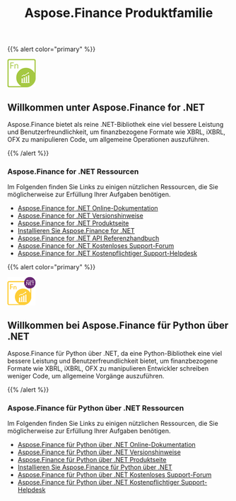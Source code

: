 ﻿---
title: Aspose.Finance Produktfamilie
keywords:
  - finance
  - xbrl
  - ixbrl
  - ofx
  - .net
  - dotnet
description: C# Finance API oder Bibliothek bietet eine viel bessere Leistung und Benutzerfreundlichkeit, um finanzbezogene Formate wie XBRL, iXBRL, OFX zu bearbeiten.
type: docs
weight: 10
url: /de/
---
{{% alert color="primary" %}}

<img src="home_1.png" style="width:64px;height:64px;" alt="Aspose.Finance for .NET Product Logo" />

<h2>Willkommen unter Aspose.Finance for .NET</h2>

Aspose.Finance bietet als reine .NET-Bibliothek eine viel bessere Leistung und Benutzerfreundlichkeit, um finanzbezogene Formate wie XBRL, iXBRL, OFX zu manipulieren Code, um allgemeine Operationen auszuführen.

{{% /alert %}}

<h3>Aspose.Finance for .NET Ressourcen</h3>

Im Folgenden finden Sie Links zu einigen nützlichen Ressourcen, die Sie möglicherweise zur Erfüllung Ihrer Aufgaben benötigen.

- [Aspose.Finance for .NET Online-Dokumentation](/finance/de/net/)
- [Aspose.Finance for .NET Versionshinweise](https://releases.aspose.com/de/finance/net/release-notes/)
- [Aspose.Finance for .NET Produktseite](https://products.aspose.com/finance/net)
- [Installieren Sie Aspose.Finance for .NET](/finance/de/net/installation/)
- [Aspose.Finance for .NET API Referenzhandbuch](https://reference.aspose.com/finance/net)
- [Aspose.Finance for .NET Kostenloses Support-Forum](https://forum.aspose.com/c/finance)
- [Aspose.Finance for .NET Kostenpflichtiger Support-Helpdesk](https://helpdesk.aspose.com/)

{{% alert color="primary" %}}

<img src="home_2.png" style="width:64px;height:64px;" alt="Aspose.Finance for Python via .NET Product Logo" />

<h2>Willkommen bei Aspose.Finance für Python über .NET</h2>

Aspose.Finance für Python über .NET, da eine Python-Bibliothek eine viel bessere Leistung und Benutzerfreundlichkeit bietet, um finanzbezogene Formate wie XBRL, iXBRL, OFX zu manipulieren Entwickler schreiben weniger Code, um allgemeine Vorgänge auszuführen.

{{% /alert %}}

<h3>Aspose.Finance für Python über .NET Ressourcen</h3>

Im Folgenden finden Sie Links zu einigen nützlichen Ressourcen, die Sie möglicherweise zur Erfüllung Ihrer Aufgaben benötigen.

- [Aspose.Finance für Python über .NET Online-Dokumentation](/finance/de/python-net/)
- [Aspose.Finance für Python über .NET Versionshinweise](https://releases.aspose.com/de/finance/python-net/release-notes/)
- [Aspose.Finance für Python über .NET Produktseite](https://products.aspose.com/finance/python-net)
- [Installieren Sie Aspose.Finance für Python über .NET](/finance/de/python-net/installation/)
- [Aspose.Finance für Python über .NET Kostenloses Support-Forum](https://forum.aspose.com/c/finance)
- [Aspose.Finance für Python über .NET Kostenpflichtiger Support-Helpdesk](https://helpdesk.aspose.com/)
